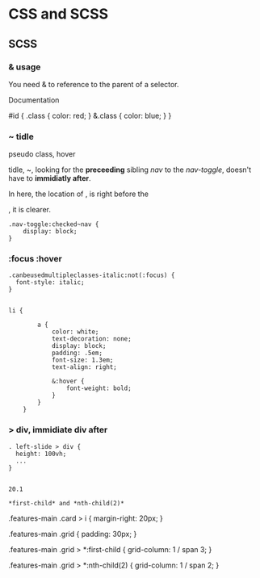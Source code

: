 
# CSS and SCSS

## SCSS 

### & usage

You need & to reference to the parent of a selector.

Documentation

#id {
  .class {
    color: red;
  }
  &.class {
    color: blue;
  }
}

### ~ tidle

pseudo class, hover

tidle, ~, looking for the **preceeding** sibling *nav* to the *nav-toggle*, doesn't have to **immidiatly after**.

In here, the location of *<checkbox>*, is right before the *<nav>*, it is clearer.

```
.nav-toggle:checked~nav {
    display: block;
}

```

### :focus :hover

```
.canbeusedmultipleclasses-italic:not(:focus) {
  font-style: italic;
}


li {
        
        a {
            color: white;
            text-decoration: none;
            display: block;
            padding: .5em;
            font-size: 1.3em;
            text-align: right;

            &:hover {
                font-weight: bold;
            }
        }
    }
```

### > div, immidiate div after

```
. left-slide > div {
  height: 100vh;
  ...
}


20.1

*first-child* and *nth-child(2)*

```

.features-main .card > i {
  margin-right: 20px;
}

.features-main .grid {
  padding: 30px;
}

.features-main .grid > *:first-child {
  grid-column: 1 / span 3;
}

.features-main .grid > *:nth-child(2) {
  grid-column: 1 / span 2;
}

```


